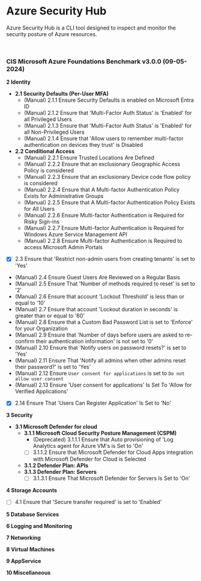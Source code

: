 # Azure Security Hub

Azure Security Hub is a CLI tool designed to inspect and monitor the security posture of Azure resources.

<br/>

### CIS Microsoft Azure Foundations Benchmark v3.0.0 (09-05-2024)

**2 Identity**

- **2.1 Security Defaults (Per-User MFA)**
  - (Manual) 2.1.1 Ensure Security Defaults is enabled on Microsoft Entra ID
  - (Manual) 2.1.2 Ensure that 'Multi-Factor Auth Status' is 'Enabled' for all Privileged Users
  - (Manual) 2.1.3 Ensure that 'Multi-Factor Auth Status' is 'Enabled' for all Non-Privileged Users
  - (Manual) 2.1.4 Ensure that 'Allow users to remember multi-factor authentication on devices they trust' is Disabled
- **2.2 Conditional Access**
  - (Manual) 2.2.1 Ensure Trusted Locations Are Defined
  - (Manual) 2.2.2 Ensure that an exclusionary Geographic Access Policy is considered
  - (Manual) 2.2.3 Ensure that an exclusionary Device code flow policy is considered
  - (Manual) 2.2.4 Ensure that A Multi-factor Authentication Policy Exists for Administrative Groups
  - (Manual) 2.2.5 Ensure that A Multi-factor Authentication Policy Exists for All Users
  - (Manual) 2.2.6 Ensure Multi-factor Authentication is Required for Risky Sign-ins
  - (Manual) 2.2.7 Ensure Multi-factor Authentication is Required for Windows Azure Service Management API
  - (Manual) 2.2.8 Ensure Multi-factor Authentication is Required to access Microsoft Admin Portals
- [x] 2.3 Ensure that 'Restrict non-admin users from creating tenants' is set to 'Yes'
- (Manual) 2.4 Ensure Guest Users Are Reviewed on a Regular Basis
- (Manual) 2.5 Ensure That 'Number of methods required to reset' is set to '2'
- (Manual) 2.6 Ensure that account 'Lockout Threshold' is less than or equal to '10'
- (Manual) 2.7 Ensure that account 'Lockout duration in seconds' is greater than or equal to '60'
- (Manual) 2.8 Ensure that a Custom Bad Password List is set to 'Enforce' for your Organization
- (Manual) 2.9 Ensure that 'Number of days before users are asked to re-confirm their authentication information' is not set to '0'
- (Manual) 2.10 Ensure that 'Notify users on password resets?' is set to 'Yes'
- (Manual) 2.11 Ensure That 'Notify all admins when other admins reset their password?' is set to 'Yes'
- (Manual) 2.12 Ensure `User consent for applications` is set to `Do not allow user consent`
- (Manual) 2.13 Ensure 'User consent for applications' Is Set To 'Allow for Verified Applications'
- [x] 2.14 Ensure That 'Users Can Register Application' Is Set to 'No'

**3 Security**

- **3.1 Microsoft Defender for cloud**
  - **3.1.1 Microsoft Cloud Security Posture Management (CSPM)**
    - (Deprecated) 3.1.1.1 Ensure that Auto provisioning of 'Log Analytics agent for Azure VM's is Set to 'On'
    - [ ] 3.1.1.2 Ensure that Microsoft Defender for Cloud Apps integration with Microsoft Defender for Cloud is Selected
  - **3.1.2 Defender Plan: APIs**
  - **3.1.3 Defender Plan: Servers**
    - [ ] 3.1.3.1 Ensure That Microsoft Defender for Servers Is Set to 'On'

**4 Storage Accounts**

- [ ] 4.1 Ensure that 'Secure transfer required' is set to 'Enabled'

**5 Database Services**

**6 Logging and Monitoring**

**7 Networking**

**8 Virtual Machines**

**9 AppService**

**10 Miscellaneous**
